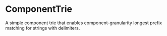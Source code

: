 # ComponentTrie
A simple component trie that enables component-granularity longest prefix matching for strings with delimiters.
